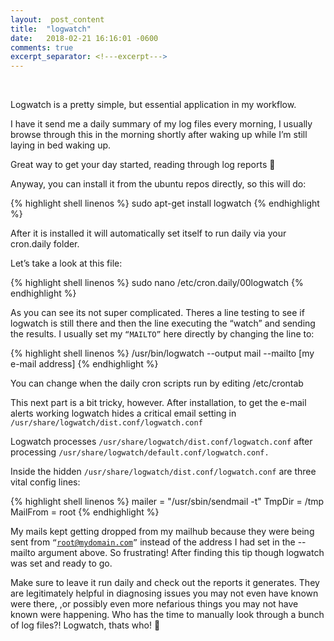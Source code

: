 ```yaml
---
layout:  post_content
title:  "logwatch"
date:   2018-02-21 16:16:01 -0600
comments: true
excerpt_separator: <!---excerpt--->
---
```


<br>

Logwatch is a pretty simple, but essential application in my workflow.

I have it send me a daily summary of my log files every morning, I usually browse through this in the morning shortly after waking up while I’m still laying in bed waking up.

Great way to get your day started, reading through log reports 🙂
<!---excerpt--->
Anyway, you can install it from the ubuntu repos directly, so this will do:

<div class="codeblok">{% highlight shell linenos %}
sudo apt-get install logwatch
{% endhighlight %}</div>

After it is installed it will automatically set itself to run daily via your cron.daily folder.

Let’s take a look at this file:

<div class="codeblok">{% highlight shell linenos %}
sudo nano /etc/cron.daily/00logwatch
{% endhighlight %}</div>

As you can see its not super complicated. Theres a line testing to see if logwatch is still there and then the line executing the “watch” and sending the results. I usually set my <code>“MAILTO”</code>  here directly by changing the line to:

<div class="codeblok">{% highlight shell linenos %}
/usr/bin/logwatch --output mail --mailto [my e-mail address]
{% endhighlight %}</div>

You can change when the daily cron scripts run by editing /etc/crontab

This next part is a bit tricky, however. After installation, to get the e-mail alerts working logwatch hides a critical email setting in <code>/usr/share/logwatch/dist.conf/logwatch.conf</code>

Logwatch processes <code>/usr/share/logwatch/dist.conf/logwatch.conf</code> after processing <code>/usr/share/logwatch/default.conf/logwatch.conf.</code>

Inside the hidden <code>/usr/share/logwatch/dist.conf/logwatch.conf</code>  are three vital config lines:

<div class="codeblok">{% highlight shell linenos %}
mailer = "/usr/sbin/sendmail -t"
TmpDir = /tmp
MailFrom = root
{% endhighlight %}</div>

My mails kept getting dropped from my mailhub because they were being sent from <code>“root@mydomain.com”</code> instead of the address I had set in the --mailto argument above. So frustrating! After finding this tip though logwatch was set and ready to go.

Make sure to leave it run daily and check out the reports it generates. They are legitimately helpful in diagnosing issues you may not even have known were there, ,or possibly even more nefarious things you may not have known were happening. Who has the time to manually look through a bunch of log files?! Logwatch, thats who! 🙂
